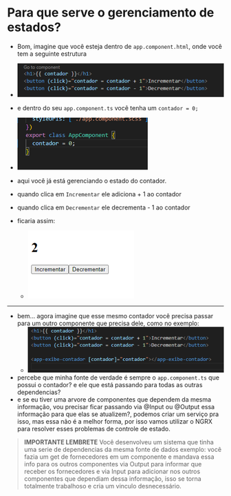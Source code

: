 # Para que serve o gerenciamento de estados?

- Bom, imagine que você esteja dentro de `app.component.html`, onde você tem a seguinte estrutura
- ![](./imagens/contador-html.png)

- e dentro do seu `app.component.ts` você tenha um `contador = 0;`
- ![](./imagens/declarando-contador.png)
- aqui você já está gerenciando o estado do contador.
- quando clica em `Incrementar` ele adiciona + 1 ao contador
- quando clica em `Decrementar` ele decrementa - 1 ao contador
- ficaria assim:
  - ![](./imagens/incrementa-decrementa-manual.png)

---

- bem... agora imagine que esse mesmo contador você precisa passar para um outro componente que precisa dele, como no exemplo:
  - ![](./imagens/exibe-contador-html.png)
- percebe que minha fonte de verdade é sempre o `app.component.ts` que possui o contador? e ele que está passando para todas as outras dependencias?
- e se eu tiver uma arvore de componentes que dependem da mesma informação, vou precisar ficar passando via @Input ou @Output essa informação para que elas se atualizem?, podemos criar um serviço pra isso, mas essa não é a melhor forma, por isso vamos utilizar o NGRX para resolver esses problemas de controle de estado.

> **IMPORTANTE LEMBRETE** Você desenvolveu um sistema que tinha uma serie de dependencias da mesma fonte de dados exemplo: você fazia um get de fornecedores em um componente e mandava essa info para os outros componentes via Output para informar que receber os fornecedores e via Input para adicionar nos outros componentes que dependiam dessa informação, isso se torna totalmente trabalhoso e cria um vinculo desnecessário.

<!-- - ![](./imagens/exibe-contador-exemplo.png) -->
